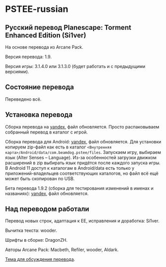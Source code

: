 PSTEE-russian
=============

Русский перевод Planescape: Torment Enhanced Edition (Si1ver)
-------------------------------------------------------------
На основе перевода из Arcane Pack.

Версия перевода: 1.9.

Версия игры: 3.1.4.0 или 3.1.3.0 (будет работать и с предыдущими версиями).

Состояние перевода
------------------
Переведено всё.

Установка перевода
------------------
Сборка перевода на [yandex](https://yadi.sk/d/gbht6Qxg3H2fXT), файл обновляется.
Просто распаковываем собранный перевод в каталог с игрой.

Сборка перевода для Android: [yandex](https://yadi.sk/d/2CjQ-AiOIRX_vQ), файл обновляется.
Для установки копируем zip-файл как есть в каталог `<Внутренняя карта>/Android/data/com.beamdog.pstee/files`. Запускаем игру, выбираем язык (Alter Senses – Language). Из-за особенностей загрузки движком расширений в zip выбирать язык придётся после каждого запуска игры.
В Android 11 доступ к каталогам в Android/data есть только у приложений-владельцев соответствующих каталогов, но файл всё ещё может быть скопирован по USB.

Бета перевода 1.9.2 (сборка для тестирования изменений в именах и названиях): [yandex](https://disk.yandex.ru/d/8c2nDJ2QH0b9Cg), файл обновляется.

Над переводом работали
----------------------
Перевод новых строк, адаптация к EE, исправления и доработка: Si1ver.

Вычитка текста: wooder.

Шрифты в сборке: DragonZH.

Авторы Arcane Pack: Macbeth, Refiler, wooder, Aldark.

[Тема для обсуждения перевода](http://www.arcanecoast.ru/forum/viewtopic.php?f=8&t=1045).
